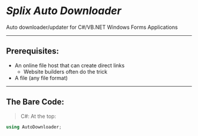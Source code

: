 # *Splix Auto Downloader*
Auto downloader/updater for C#/VB.NET Windows Forms Applications
___
## Prerequisites:
* An online file host that can create direct links
  * Website builders often do the trick
* A file (any file format)
___
## The Bare Code:
> C#:
At the top:
```csharp
using AutoDownloader;
```


